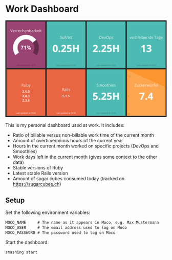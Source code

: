 # Work Dashboard

![Dashboard](docs/dashboard.png)

This is my personal dashboard used at work. It includes:

- Ratio of billable versus non-billable work time of the current month
- Amount of overtime/minus hours of the current year
- Hours in the current month worked on specific projects (DevOps and Smoothies)
- Work days left in the current month (gives some context to the other data)
- Stable versions of Ruby
- Latest stable Rails version
- Amount of sugar cubes consumed today (tracked on https://sugarcubes.ch)

## Setup

Set the following environment variables:

```
MOCO_NAME     # The name as it appears in Moco, e.g. Max Mustermann
MOCO_USER     # The email address used to log on Moco
MOCO_PASSWORD # The password used to log on Moco
```

Start the dashboard:

```
smashing start
```
